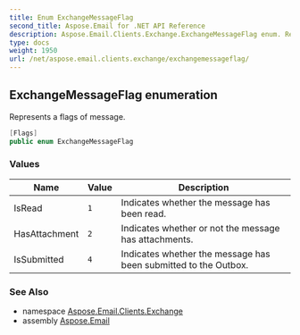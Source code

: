 ```yaml
---
title: Enum ExchangeMessageFlag
second_title: Aspose.Email for .NET API Reference
description: Aspose.Email.Clients.Exchange.ExchangeMessageFlag enum. Represents a flags of message
type: docs
weight: 1950
url: /net/aspose.email.clients.exchange/exchangemessageflag/
---
```

## ExchangeMessageFlag enumeration

Represents a flags of message.

```csharp
[Flags]
public enum ExchangeMessageFlag
```

### Values

| Name | Value | Description |
| --- | --- | --- |
| IsRead | `1` | Indicates whether the message has been read. |
| HasAttachment | `2` | Indicates whether or not the message has attachments. |
| IsSubmitted | `4` | Indicates whether the message has been submitted to the Outbox. |

### See Also

* namespace [Aspose.Email.Clients.Exchange](../../aspose.email.clients.exchange/)
* assembly [Aspose.Email](../../)


